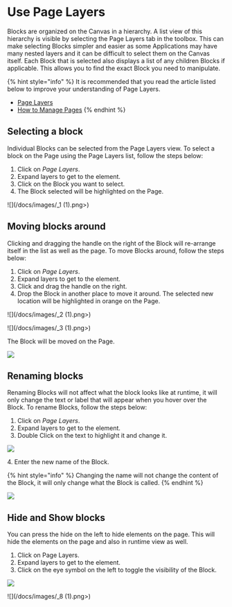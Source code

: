 # Use Page Layers

Blocks are organized on the Canvas in a hierarchy. A list view of this hierarchy is visible by selecting the Page Layers tab in the toolbox. This can make selecting Blocks simpler and easier as some Applications may have many nested layers and it can be difficult to select them on the Canvas itself. Each Block that is selected also displays a list of any children Blocks if applicable. This allows you to find the exact Block you need to manipulate.

{% hint style="info" %}
It is recommended that you read the article listed below to improve your understanding of Page Layers.

* [Page Layers](../../concepts/application/page-layers.md)
* [How to Manage Pages](manage-pages.md)
{% endhint %}

## Selecting a block

Individual Blocks can be selected from the Page Layers view. To select a block on the Page using the Page Layers list, follow the steps below:

1. Click on _Page Layers_.
2. Expand layers to get to the element.
3. Click on the Block you want to select.
4. The Block selected will be highlighted on the Page.

![](/docs/images/_1 (1).png>)

## Moving blocks around

Clicking and dragging the handle on the right of the Block will re-arrange itself in the list as well as the page. To move Blocks around, follow the steps below:

1. Click on _Page Layers_.
2. Expand layers to get to the element.
3. Click and drag the handle on the right.&#x20;
4. Drop the Block in another place to move it around. The selected new location will be highlighted in orange on the Page.

![](/docs/images/_2 (1).png>)

![](/docs/images/_3 (1).png>)

The Block will be moved on the Page.

![](/docs/images/_4.png)

## Renaming blocks

Renaming Blocks will not affect what the block looks like at runtime, it will only change the text or label that will appear when you hover over the Block. To rename Blocks, follow the steps below:

1. Click on _Page Layers_.
2. Expand layers to get to the element.
3. Double Click on the text to highlight it and change it.

![](/docs/images/_5.png)

&#x20;   4\. Enter the new name of the Block.

{% hint style="info" %}
Changing the name will not change the content of the Block, it will only change what the Block is called.
{% endhint %}

![](/docs/images/_6.png)

## Hide and Show blocks

You can press the hide on the left to hide elements on the page. This will hide the elements on the page and also in runtime view as well.

1. Click on Page Layers.
2. Expand layers to get to the element.
3. Click on the eye symbol on the left to toggle the visibility of the Block.

![](/docs/images/_7.png)

![](/docs/images/_8 (1).png>)



